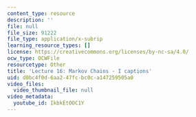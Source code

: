 ```yaml
---
content_type: resource
description: ''
file: null
file_size: 91222
file_type: application/x-subrip
learning_resource_types: []
license: https://creativecommons.org/licenses/by-nc-sa/4.0/
ocw_type: OCWFile
resourcetype: Other
title: 'Lecture 16: Markov Chains - I captions'
uid: d0bc4f0d-6aa2-47fc-bc0c-a147259505a0
video_files:
  video_thumbnail_file: null
video_metadata:
  youtube_id: IkbkEtOOC1Y
---
```

